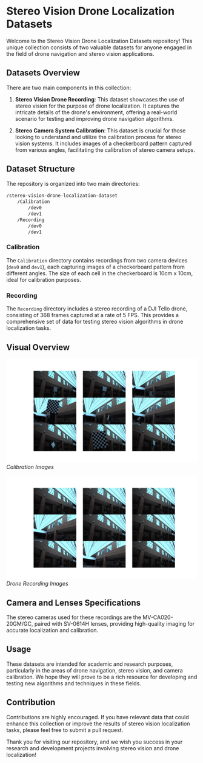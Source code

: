 # Stereo Vision Drone Localization Datasets

Welcome to the Stereo Vision Drone Localization Datasets repository! This unique collection consists of two valuable datasets for anyone engaged in the field of drone navigation and stereo vision applications.

## Datasets Overview

There are two main components in this collection:

1. **Stereo Vision Drone Recording**: This dataset showcases the use of stereo vision for the purpose of drone localization. It captures the intricate details of the drone's environment, offering a real-world scenario for testing and improving drone navigation algorithms.

2. **Stereo Camera System Calibration**: This dataset is crucial for those looking to understand and utilize the calibration process for stereo vision systems. It includes images of a checkerboard pattern captured from various angles, facilitating the calibration of stereo camera setups.

## Dataset Structure

The repository is organized into two main directories:

```
/stereo-vision-drone-localization-dataset
    /Calibration
        /dev0
        /dev1
    /Recording
        /dev0
        /dev1
```

### Calibration

The `Calibration` directory contains recordings from two camera devices (`dev0` and `dev1`), each capturing images of a checkerboard pattern from different angles. The size of each cell in the checkerboard is 10cm x 10cm, ideal for calibration purposes.

### Recording

The `Recording` directory includes a stereo recording of a DJI Tello drone, consisting of 368 frames captured at a rate of 5 FPS. This provides a comprehensive set of data for testing stereo vision algorithms in drone localization tasks.

## Visual Overview

![Calibration Images](calibration_imgs.png)
*Calibration Images*

![Drone Recording Images](drone_recording_imgs.png)
*Drone Recording Images*

## Camera and Lenses Specifications

The stereo cameras used for these recordings are the MV-CA020-20GM/GC, paired with SV-0614H lenses, providing high-quality imaging for accurate localization and calibration.

## Usage

These datasets are intended for academic and research purposes, particularly in the areas of drone navigation, stereo vision, and camera calibration. We hope they will prove to be a rich resource for developing and testing new algorithms and techniques in these fields.

## Contribution

Contributions are highly encouraged. If you have relevant data that could enhance this collection or improve the results of stereo vision localization tasks, please feel free to submit a pull request.


Thank you for visiting our repository, and we wish you success in your research and development projects involving stereo vision and drone localization!
